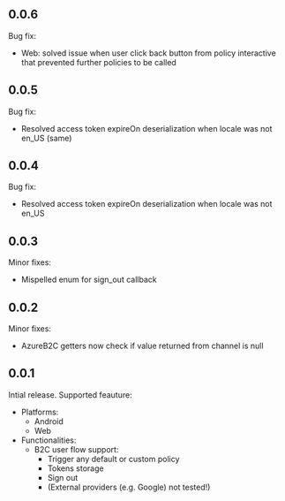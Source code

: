 ## 0.0.6
Bug fix:
* Web: solved issue when user click back button from policy interactive that prevented further policies to be called

## 0.0.5
Bug fix:
* Resolved access token expireOn deserialization when locale was not en_US (same)

## 0.0.4
Bug fix:
* Resolved access token expireOn deserialization when locale was not en_US

## 0.0.3
Minor fixes:
* Mispelled enum for sign_out callback

## 0.0.2
Minor fixes:
* AzureB2C getters now check if value returned from channel is null


## 0.0.1

Intial release. Supported feauture:
* Platforms:
    * Android
    * Web
* Functionalities:
    * B2C user flow support:
        * Trigger any default or custom policy
        * Tokens storage
        * Sign out
        * (External providers (e.g. Google) not tested!)
            

